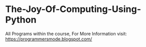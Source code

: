 # The-Joy-Of-Computing-Using-Python
All Programs within the course, 
For More Information visit:
https://programmersmode.blogspot.com/
